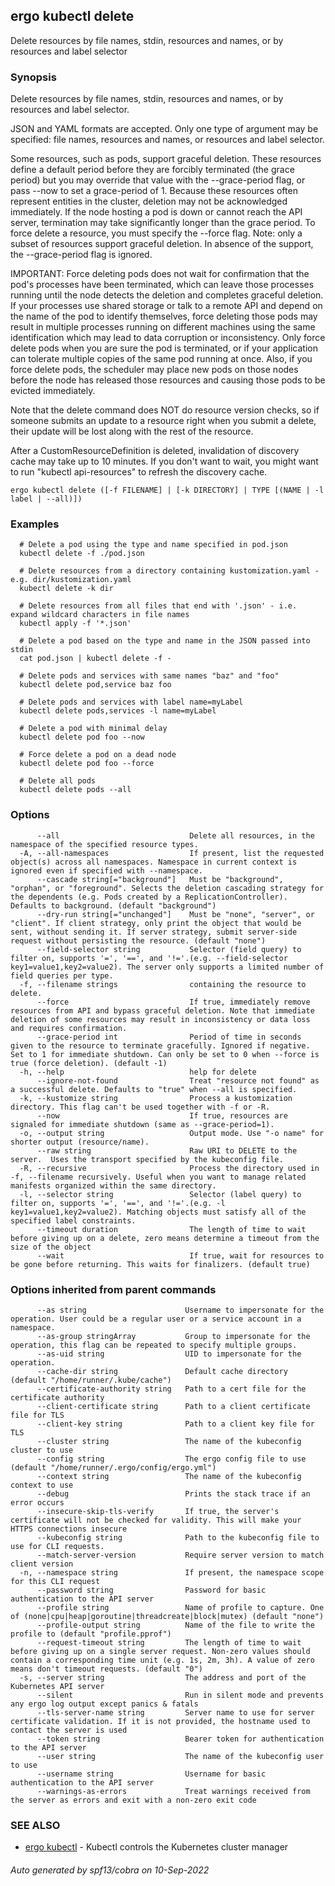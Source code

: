 ## ergo kubectl delete

Delete resources by file names, stdin, resources and names, or by resources and label selector

### Synopsis

Delete resources by file names, stdin, resources and names, or by resources and label selector.

 JSON and YAML formats are accepted. Only one type of argument may be specified: file names, resources and names, or resources and label selector.

 Some resources, such as pods, support graceful deletion. These resources define a default period before they are forcibly terminated (the grace period) but you may override that value with the --grace-period flag, or pass --now to set a grace-period of 1. Because these resources often represent entities in the cluster, deletion may not be acknowledged immediately. If the node hosting a pod is down or cannot reach the API server, termination may take significantly longer than the grace period. To force delete a resource, you must specify the --force flag. Note: only a subset of resources support graceful deletion. In absence of the support, the --grace-period flag is ignored.

 IMPORTANT: Force deleting pods does not wait for confirmation that the pod's processes have been terminated, which can leave those processes running until the node detects the deletion and completes graceful deletion. If your processes use shared storage or talk to a remote API and depend on the name of the pod to identify themselves, force deleting those pods may result in multiple processes running on different machines using the same identification which may lead to data corruption or inconsistency. Only force delete pods when you are sure the pod is terminated, or if your application can tolerate multiple copies of the same pod running at once. Also, if you force delete pods, the scheduler may place new pods on those nodes before the node has released those resources and causing those pods to be evicted immediately.

 Note that the delete command does NOT do resource version checks, so if someone submits an update to a resource right when you submit a delete, their update will be lost along with the rest of the resource.

 After a CustomResourceDefinition is deleted, invalidation of discovery cache may take up to 10 minutes. If you don't want to wait, you might want to run "kubectl api-resources" to refresh the discovery cache.

```
ergo kubectl delete ([-f FILENAME] | [-k DIRECTORY] | TYPE [(NAME | -l label | --all)])
```

### Examples

```
  # Delete a pod using the type and name specified in pod.json
  kubectl delete -f ./pod.json
  
  # Delete resources from a directory containing kustomization.yaml - e.g. dir/kustomization.yaml
  kubectl delete -k dir
  
  # Delete resources from all files that end with '.json' - i.e. expand wildcard characters in file names
  kubectl apply -f '*.json'
  
  # Delete a pod based on the type and name in the JSON passed into stdin
  cat pod.json | kubectl delete -f -
  
  # Delete pods and services with same names "baz" and "foo"
  kubectl delete pod,service baz foo
  
  # Delete pods and services with label name=myLabel
  kubectl delete pods,services -l name=myLabel
  
  # Delete a pod with minimal delay
  kubectl delete pod foo --now
  
  # Force delete a pod on a dead node
  kubectl delete pod foo --force
  
  # Delete all pods
  kubectl delete pods --all
```

### Options

```
      --all                             Delete all resources, in the namespace of the specified resource types.
  -A, --all-namespaces                  If present, list the requested object(s) across all namespaces. Namespace in current context is ignored even if specified with --namespace.
      --cascade string[="background"]   Must be "background", "orphan", or "foreground". Selects the deletion cascading strategy for the dependents (e.g. Pods created by a ReplicationController). Defaults to background. (default "background")
      --dry-run string[="unchanged"]    Must be "none", "server", or "client". If client strategy, only print the object that would be sent, without sending it. If server strategy, submit server-side request without persisting the resource. (default "none")
      --field-selector string           Selector (field query) to filter on, supports '=', '==', and '!='.(e.g. --field-selector key1=value1,key2=value2). The server only supports a limited number of field queries per type.
  -f, --filename strings                containing the resource to delete.
      --force                           If true, immediately remove resources from API and bypass graceful deletion. Note that immediate deletion of some resources may result in inconsistency or data loss and requires confirmation.
      --grace-period int                Period of time in seconds given to the resource to terminate gracefully. Ignored if negative. Set to 1 for immediate shutdown. Can only be set to 0 when --force is true (force deletion). (default -1)
  -h, --help                            help for delete
      --ignore-not-found                Treat "resource not found" as a successful delete. Defaults to "true" when --all is specified.
  -k, --kustomize string                Process a kustomization directory. This flag can't be used together with -f or -R.
      --now                             If true, resources are signaled for immediate shutdown (same as --grace-period=1).
  -o, --output string                   Output mode. Use "-o name" for shorter output (resource/name).
      --raw string                      Raw URI to DELETE to the server.  Uses the transport specified by the kubeconfig file.
  -R, --recursive                       Process the directory used in -f, --filename recursively. Useful when you want to manage related manifests organized within the same directory.
  -l, --selector string                 Selector (label query) to filter on, supports '=', '==', and '!='.(e.g. -l key1=value1,key2=value2). Matching objects must satisfy all of the specified label constraints.
      --timeout duration                The length of time to wait before giving up on a delete, zero means determine a timeout from the size of the object
      --wait                            If true, wait for resources to be gone before returning. This waits for finalizers. (default true)
```

### Options inherited from parent commands

```
      --as string                      Username to impersonate for the operation. User could be a regular user or a service account in a namespace.
      --as-group stringArray           Group to impersonate for the operation, this flag can be repeated to specify multiple groups.
      --as-uid string                  UID to impersonate for the operation.
      --cache-dir string               Default cache directory (default "/home/runner/.kube/cache")
      --certificate-authority string   Path to a cert file for the certificate authority
      --client-certificate string      Path to a client certificate file for TLS
      --client-key string              Path to a client key file for TLS
      --cluster string                 The name of the kubeconfig cluster to use
      --config string                  The ergo config file to use (default "/home/runner/.ergo/config/ergo.yml")
      --context string                 The name of the kubeconfig context to use
      --debug                          Prints the stack trace if an error occurs
      --insecure-skip-tls-verify       If true, the server's certificate will not be checked for validity. This will make your HTTPS connections insecure
      --kubeconfig string              Path to the kubeconfig file to use for CLI requests.
      --match-server-version           Require server version to match client version
  -n, --namespace string               If present, the namespace scope for this CLI request
      --password string                Password for basic authentication to the API server
      --profile string                 Name of profile to capture. One of (none|cpu|heap|goroutine|threadcreate|block|mutex) (default "none")
      --profile-output string          Name of the file to write the profile to (default "profile.pprof")
      --request-timeout string         The length of time to wait before giving up on a single server request. Non-zero values should contain a corresponding time unit (e.g. 1s, 2m, 3h). A value of zero means don't timeout requests. (default "0")
  -s, --server string                  The address and port of the Kubernetes API server
      --silent                         Run in silent mode and prevents any ergo log output except panics & fatals
      --tls-server-name string         Server name to use for server certificate validation. If it is not provided, the hostname used to contact the server is used
      --token string                   Bearer token for authentication to the API server
      --user string                    The name of the kubeconfig user to use
      --username string                Username for basic authentication to the API server
      --warnings-as-errors             Treat warnings received from the server as errors and exit with a non-zero exit code
```

### SEE ALSO

* [ergo kubectl](ergo_kubectl.md)	 - Kubectl controls the Kubernetes cluster manager

###### Auto generated by spf13/cobra on 10-Sep-2022
